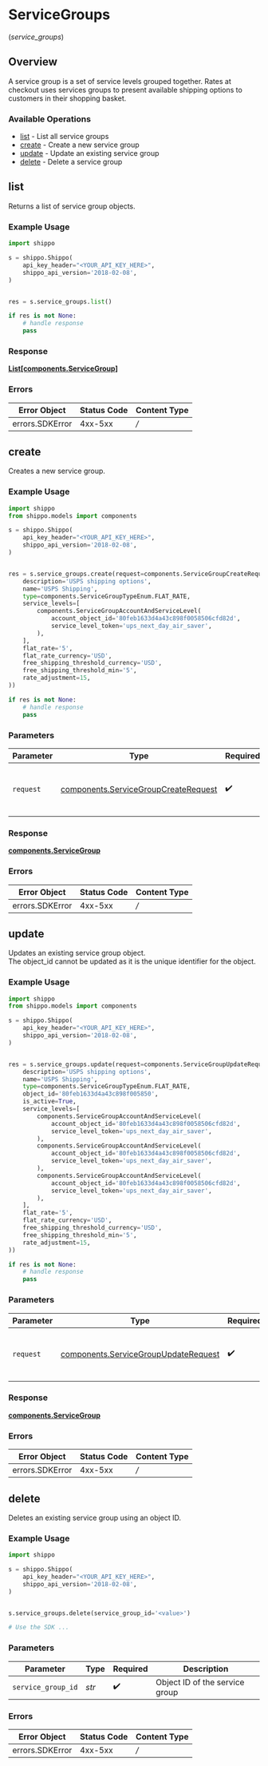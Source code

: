 # ServiceGroups
(*service_groups*)

## Overview

A service group is a set of service levels grouped together. 
Rates at checkout uses services groups to present available shipping options to customers in their shopping basket.
<SchemaDefinition schemaRef="#/components/schemas/ServiceGroup"/>

### Available Operations

* [list](#list) - List all service groups
* [create](#create) - Create a new service group
* [update](#update) - Update an existing service group
* [delete](#delete) - Delete a service group

## list

Returns a list of service group objects.

### Example Usage

```python
import shippo

s = shippo.Shippo(
    api_key_header="<YOUR_API_KEY_HERE>",
    shippo_api_version='2018-02-08',
)


res = s.service_groups.list()

if res is not None:
    # handle response
    pass

```

### Response

**[List[components.ServiceGroup]](../../models/.md)**

### Errors

| Error Object    | Status Code     | Content Type    |
| --------------- | --------------- | --------------- |
| errors.SDKError | 4xx-5xx         | */*             |


## create

Creates a new service group.

### Example Usage

```python
import shippo
from shippo.models import components

s = shippo.Shippo(
    api_key_header="<YOUR_API_KEY_HERE>",
    shippo_api_version='2018-02-08',
)


res = s.service_groups.create(request=components.ServiceGroupCreateRequest(
    description='USPS shipping options',
    name='USPS Shipping',
    type=components.ServiceGroupTypeEnum.FLAT_RATE,
    service_levels=[
        components.ServiceGroupAccountAndServiceLevel(
            account_object_id='80feb1633d4a43c898f0058506cfd82d',
            service_level_token='ups_next_day_air_saver',
        ),
    ],
    flat_rate='5',
    flat_rate_currency='USD',
    free_shipping_threshold_currency='USD',
    free_shipping_threshold_min='5',
    rate_adjustment=15,
))

if res is not None:
    # handle response
    pass

```

### Parameters

| Parameter                                                                                    | Type                                                                                         | Required                                                                                     | Description                                                                                  |
| -------------------------------------------------------------------------------------------- | -------------------------------------------------------------------------------------------- | -------------------------------------------------------------------------------------------- | -------------------------------------------------------------------------------------------- |
| `request`                                                                                    | [components.ServiceGroupCreateRequest](../../models/components/servicegroupcreaterequest.md) | :heavy_check_mark:                                                                           | The request object to use for the request.                                                   |

### Response

**[components.ServiceGroup](../../models/components/servicegroup.md)**

### Errors

| Error Object    | Status Code     | Content Type    |
| --------------- | --------------- | --------------- |
| errors.SDKError | 4xx-5xx         | */*             |


## update

Updates an existing service group object. <br>The object_id cannot be updated as it is the unique identifier for the object.

### Example Usage

```python
import shippo
from shippo.models import components

s = shippo.Shippo(
    api_key_header="<YOUR_API_KEY_HERE>",
    shippo_api_version='2018-02-08',
)


res = s.service_groups.update(request=components.ServiceGroupUpdateRequest(
    description='USPS shipping options',
    name='USPS Shipping',
    type=components.ServiceGroupTypeEnum.FLAT_RATE,
    object_id='80feb1633d4a43c898f005850',
    is_active=True,
    service_levels=[
        components.ServiceGroupAccountAndServiceLevel(
            account_object_id='80feb1633d4a43c898f0058506cfd82d',
            service_level_token='ups_next_day_air_saver',
        ),
        components.ServiceGroupAccountAndServiceLevel(
            account_object_id='80feb1633d4a43c898f0058506cfd82d',
            service_level_token='ups_next_day_air_saver',
        ),
        components.ServiceGroupAccountAndServiceLevel(
            account_object_id='80feb1633d4a43c898f0058506cfd82d',
            service_level_token='ups_next_day_air_saver',
        ),
    ],
    flat_rate='5',
    flat_rate_currency='USD',
    free_shipping_threshold_currency='USD',
    free_shipping_threshold_min='5',
    rate_adjustment=15,
))

if res is not None:
    # handle response
    pass

```

### Parameters

| Parameter                                                                                    | Type                                                                                         | Required                                                                                     | Description                                                                                  |
| -------------------------------------------------------------------------------------------- | -------------------------------------------------------------------------------------------- | -------------------------------------------------------------------------------------------- | -------------------------------------------------------------------------------------------- |
| `request`                                                                                    | [components.ServiceGroupUpdateRequest](../../models/components/servicegroupupdaterequest.md) | :heavy_check_mark:                                                                           | The request object to use for the request.                                                   |

### Response

**[components.ServiceGroup](../../models/components/servicegroup.md)**

### Errors

| Error Object    | Status Code     | Content Type    |
| --------------- | --------------- | --------------- |
| errors.SDKError | 4xx-5xx         | */*             |


## delete

Deletes an existing service group using an object ID.

### Example Usage

```python
import shippo

s = shippo.Shippo(
    api_key_header="<YOUR_API_KEY_HERE>",
    shippo_api_version='2018-02-08',
)


s.service_groups.delete(service_group_id='<value>')

# Use the SDK ...

```

### Parameters

| Parameter                      | Type                           | Required                       | Description                    |
| ------------------------------ | ------------------------------ | ------------------------------ | ------------------------------ |
| `service_group_id`             | *str*                          | :heavy_check_mark:             | Object ID of the service group |

### Errors

| Error Object    | Status Code     | Content Type    |
| --------------- | --------------- | --------------- |
| errors.SDKError | 4xx-5xx         | */*             |
